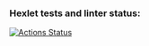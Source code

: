 ### Hexlet tests and linter status:
[![Actions Status](https://github.com/dgapchenko4/frontend-project-44/actions/workflows/hexlet-check.yml/badge.svg)](https://github.com/dgapchenko4/frontend-project-44/actions)